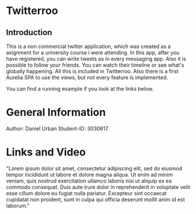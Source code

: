 # Twitterroo

## Introduction

This is a non commercial twitter application, which was created as a asignment for a university course i were attending. In this app, after you have registered, you can write tweets as in every messaging app. Also it is possible to follow your friends. You can watch their timeline or see what's globally happening. All this is included in Twitterroo. Also there is a first Aurelia SPA to use the views, but not every feature is implemented.

You can find a running example if you look at the links below.

# General Information

Author: Daniel Urban
Student-ID: 3030617


# Links and Video

"Lorem ipsum dolor sit amet, consectetur adipiscing elit, sed do eiusmod tempor incididunt ut labore et dolore magna aliqua. Ut enim ad minim veniam, quis nostrud exercitation ullamco laboris nisi ut aliquip ex ea commodo consequat. Duis aute irure dolor in reprehenderit in voluptate velit esse cillum dolore eu fugiat nulla pariatur. Excepteur sint occaecat cupidatat non proident, sunt in culpa qui officia deserunt mollit anim id est laborum."
